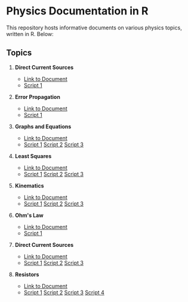 # Physics Documentation in R

This repository hosts informative documents on various physics topics, written in R. Below:

## Topics

1. **Direct Current Sources**
   - [Link to Document](Documentation/2%20-%20Medidas%20directas%20y%20expresion%20de%20errores.pdf)
   - [Script 1](Measurements%20Analysis/measurementsAnalysis.R)

2. **Error Propagation**
   - [Link to Document](Documentation/3%20-%20Medidas%20directas%20y%20propagacion%20de%20errores.pdf)
   - [Script 1](Error%20Propagation/errorPropagation.R)
  
3. **Graphs and Equations**
   - [Link to Document](Documentation/4%20-%20Graficas%20y%20ecuaciones.pdf)
   - [Script 1](Graphs%20and%20Equations/CylinderData.R) [Script 2](Graphs%20and%20Equations/DiskData.R) [Script 3](Graphs%20and%20Equations/SphereData.R)
   
4. **Least Squares**
   - [Link to Document](Documentation/5%20-%20Minimos%20cuadrados.pdf)
   - [Script 1](Least%20Squares/CylinderData.R) [Script 2](Least%20Squares/DiskData.R) [Script 3](Least%20Squares/SphereData.R)

5. **Kinematics**
   - [Link to Document](Documentation/6%20-%20MRU%20MRUV%20MNU.pdf)
   - [Script 1](MRU%20MRUV%20MNU/MNU.R) [Script 2](MRU%20MRUV%20MNU/MRU.R) [Script 3](MRU%20MRUV%20MNU/MRUV.R)
     
6. **Ohm's Law**
   - [Link to Document](Documentation/7%20-%20Ley%20de%20Ohm.pdf)
   - [Script 1](OhmsLaw/OmhsLaw.R)

3. **Direct Current Sources**
   - [Link to Document](Documentation/2%20-%20Medidas%20directas%20y%20expresion%20de%20errores.pdf)
   - [Script 1](Direct%20Current%20Sources/CurrentSources.R) [Script 2](Direct%20Current%20Sources/case2.R) [Script 3](Direct%20Current%20Sources/case2.R)
  
3. **Resistors**
   - [Link to Document](Documentation/9%20-%20Medidas%20de%20resistencia%20electrica.pdf)
   - [Script 1](Resistance/circuit_simulation.R) [Script 2](Resistance/ohms_law_functions.R) [Script 3](Resistance/resistance_functions.R) [Script 4](Resistance/simulation_functions.R)

